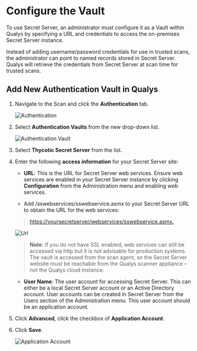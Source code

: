 [title]: # (Configure the Vault)
[tags]: # (vault)
[priority]: # (101)
# Configure the Vault

To use Secret Server, an administrator must configure it as a Vault within Qualys by specifying a URL and credentials to access the on-premises Secret Server instance.
   
Instead of adding username/password credentials for use in trusted scans, the administrator can point to named records stored in Secret Server. Qualys will retrieve the credentials from Secret Server at scan time for trusted scans.

## Add New Authentication Vault in Qualys

1. Navigate to the Scan and click the __Authentication__ tab.

   ![Authentication](images/ebbc288b1e440bdc516ab20cdd420431.png)
1. Select __Authentication Vaults__ from the new drop-down list.

   ![Authentication Vault](images/b893605d9d142fd5e4d0de71b5b47656.png)
1. Select __Thycotic Secret Server__ from the list.

1. Enter the following __access information__ for your Secret Server site:

   * __URL__: This is the URL for Secret Server web services. Ensure web services are enabled in your Secret Server instance by clicking __Configuration__ from the Administration menu and enabling web services.

   * Add /sswebservices/sswebservice.asmx to your Secret Server URL to obtain the URL for the web services:
   >   [https://yoursecretserver/webservices/sswebservice.asmx.](https://yoursecretserver/webservices/sswebservice.asmx)

   ![Url](images/86a692d81c1c4285b0546e8c2451e2aa.png)

   >**Note**: If you do not have SSL enabled, web services can still be accessed via http but it is not advisable for production systems. The vault is accessed from the scan agent, so the Secret Server website must be reachable from the Qualys scanner appliance – not the Qualys cloud instance.

   * __User Name__: The user account for accessing Secret Server. This can either
    be a local Secret Server account or an Active Directory account. User
    accounts can be created in Secret Server from the Users section of the
    Administration menu. This user account should be an application account.

1. Click __Advanced__, click the checkbox of __Application Account__.
1. Click __Save__.

   ![Application Account](images/b25a0c988408d1c6e03e1851fedfa125.png)
